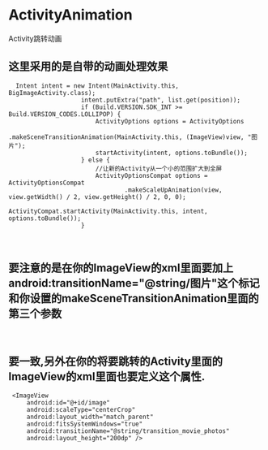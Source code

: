 # ActivityAnimation
Activity跳转动画
## 这里采用的是自带的动画处理效果    
```
  Intent intent = new Intent(MainActivity.this, BigImageActivity.class);
                    intent.putExtra("path", list.get(position));
                    if (Build.VERSION.SDK_INT >= Build.VERSION_CODES.LOLLIPOP) {
                        ActivityOptions options = ActivityOptions
                                .makeSceneTransitionAnimation(MainActivity.this, (ImageView)view, "图片");
                        startActivity(intent, options.toBundle());
                    } else {
                        //让新的Activity从一个小的范围扩大到全屏
                        ActivityOptionsCompat options = ActivityOptionsCompat
                                .makeScaleUpAnimation(view, view.getWidth() / 2, view.getHeight() / 2, 0, 0);
                        ActivityCompat.startActivity(MainActivity.this, intent, options.toBundle());
                    } 
```   
 
## 要注意的是在你的ImageView的xml里面要加上android:transitionName="@string/图片"这个标记和你设置的makeSceneTransitionAnimation里面的第三个参数
 
## 要一致,另外在你的将要跳转的Activity里面的ImageView的xml里面也要定义这个属性.   
```
 <ImageView
     android:id="@+id/image"
     android:scaleType="centerCrop"
     android:layout_width="match_parent"
     android:fitsSystemWindows="true"
     android:transitionName="@string/transition_movie_photos"
     android:layout_height="200dp" />   
```
             

